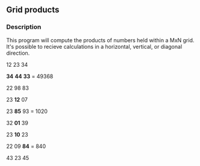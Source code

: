 ## Grid products

### Description

This program will compute the products of numbers held within a MxN grid. It's
possible to recieve calculations in a horizontal, vertical, or diagonal
direction.

  12 23 34

  **34** **44** **33** = 49368

  22 98 83



  23 **12** 07

  23 **85** 93 = 1020

  32 **01** 39



  23 **10** 23

  22 09 **84** = 840

  43 23 45

